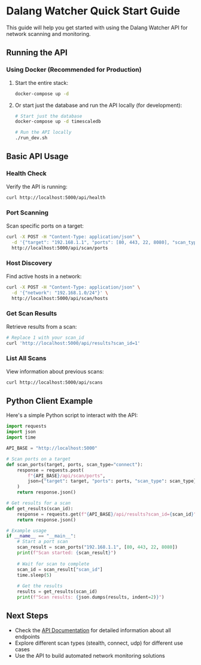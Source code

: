# Dalang Watcher Quick Start Guide

This guide will help you get started with using the Dalang Watcher API for network scanning and monitoring.

## Running the API

### Using Docker (Recommended for Production)

1. Start the entire stack:
   ```bash
   docker-compose up -d
   ```

2. Or start just the database and run the API locally (for development):
   ```bash
   # Start just the database
   docker-compose up -d timescaledb
   
   # Run the API locally
   ./run_dev.sh
   ```

## Basic API Usage

### Health Check

Verify the API is running:

```bash
curl http://localhost:5000/api/health
```

### Port Scanning

Scan specific ports on a target:

```bash
curl -X POST -H "Content-Type: application/json" \
  -d '{"target": "192.168.1.1", "ports": [80, 443, 22, 8080], "scan_type": "connect"}' \
  http://localhost:5000/api/scan/ports
```

### Host Discovery

Find active hosts in a network:

```bash
curl -X POST -H "Content-Type: application/json" \
  -d '{"network": "192.168.1.0/24"}' \
  http://localhost:5000/api/scan/hosts
```

### Get Scan Results

Retrieve results from a scan:

```bash
# Replace 1 with your scan_id
curl 'http://localhost:5000/api/results?scan_id=1'
```

### List All Scans

View information about previous scans:

```bash
curl http://localhost:5000/api/scans
```

## Python Client Example

Here's a simple Python script to interact with the API:

```python
import requests
import json
import time

API_BASE = "http://localhost:5000"

# Scan ports on a target
def scan_ports(target, ports, scan_type="connect"):
    response = requests.post(
        f"{API_BASE}/api/scan/ports",
        json={"target": target, "ports": ports, "scan_type": scan_type}
    )
    return response.json()

# Get results for a scan
def get_results(scan_id):
    response = requests.get(f"{API_BASE}/api/results?scan_id={scan_id}")
    return response.json()

# Example usage
if __name__ == "__main__":
    # Start a port scan
    scan_result = scan_ports("192.168.1.1", [80, 443, 22, 8080])
    print(f"Scan started: {scan_result}")
    
    # Wait for scan to complete
    scan_id = scan_result["scan_id"]
    time.sleep(5)
    
    # Get the results
    results = get_results(scan_id)
    print(f"Scan results: {json.dumps(results, indent=2)}")
```

## Next Steps

- Check the [API Documentation](api/README.md) for detailed information about all endpoints
- Explore different scan types (stealth, connect, udp) for different use cases
- Use the API to build automated network monitoring solutions
